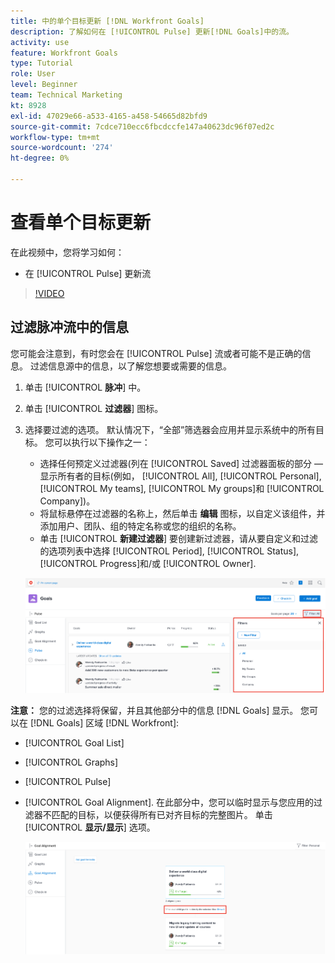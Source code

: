 ```yaml
---
title: 中的单个目标更新 [!DNL Workfront Goals]
description: 了解如何在 [!UICONTROL Pulse] 更新[!DNL Goals]中的流。
activity: use
feature: Workfront Goals
type: Tutorial
role: User
level: Beginner
team: Technical Marketing
kt: 8928
exl-id: 47029e66-a533-4165-a458-54665d82bfd9
source-git-commit: 7cdce710ecc6fbcdccfe147a40623dc96f07ed2c
workflow-type: tm+mt
source-wordcount: '274'
ht-degree: 0%

---
```


# 查看单个目标更新

在此视频中，您将学习如何：

* 在 [!UICONTROL Pulse] 更新流

>[!VIDEO](https://video.tv.adobe.com/v/335200/?quality=12)

## 过滤脉冲流中的信息

您可能会注意到，有时您会在 [!UICONTROL Pulse] 流或者可能不是正确的信息。 过滤信息源中的信息，以了解您想要或需要的信息。

1. 单击 [!UICONTROL **脉冲**] 中。
1. 单击 [!UICONTROL **过滤器**] 图标。
1. 选择要过滤的选项。 默认情况下，“全部”筛选器会应用并显示系统中的所有目标。 您可以执行以下操作之一：

   * 选择任何预定义过滤器(列在 [!UICONTROL Saved] 过滤器面板的部分 — 显示所有者的目标(例如， [!UICONTROL All], [!UICONTROL Personal], [!UICONTROL My teams], [!UICONTROL My groups]和 [!UICONTROL Company])。
   * 将鼠标悬停在过滤器的名称上，然后单击 **编辑** 图标，以自定义该组件，并添加用户、团队、组的特定名称或您的组织的名称。
   * 单击 [!UICONTROL **新建过滤器**] 要创建新过滤器，请从要自定义和过滤的选项列表中选择 [!UICONTROL Period], [!UICONTROL Status], [!UICONTROL Progress]和/或 [!UICONTROL Owner].

   ![图像 [!UICONTROL Filters] 面板 [!DNL Workfront Goals]](assets/18-workfront-goals-pulse-stream.png)

**注意：** 您的过滤选择将保留，并且其他部分中的信息 [!DNL Goals] 显示。 您可以在 [!DNL Goals] 区域 [!DNL Workfront]:

* [!UICONTROL Goal List]
* [!UICONTROL Graphs]
* [!UICONTROL Pulse]
* [!UICONTROL Goal Alignment]. 在此部分中，您可以临时显示与您应用的过滤器不匹配的目标，以便获得所有已对齐目标的完整图片。 单击 [!UICONTROL **显示/显示**] 选项。

   ![](assets/19-workfront-goals-filter-show-it.png)
